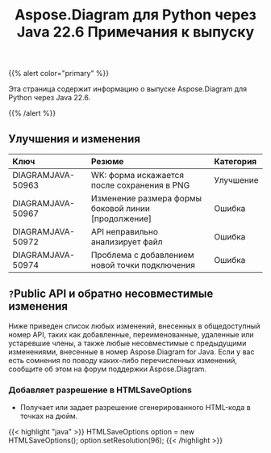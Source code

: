 ﻿---
title: Aspose.Diagram для Python через Java 22.6 Примечания к выпуску
type: docs
weight: 22
url: /ru/java/aspose-diagram-for-python-via-java-22-6-release-notes/
---
{{% alert color="primary" %}}

Эта страница содержит информацию о выпуске Aspose.Diagram для Python через Java 22.6.

{{% /alert %}}
## **Улучшения и изменения**  ##

|**Ключ**|**Резюме**|**Категория**|
|:- |:- |:- |
|DIAGRAMJAVA-50963|WK: форма искажается после сохранения в PNG|Улучшение|
|DIAGRAMJAVA-50967|Изменение размера формы боковой линии [продолжение]|Ошибка|
|DIAGRAMJAVA-50972|API неправильно анализирует файл|Ошибка|
|DIAGRAMJAVA-50974|Проблема с добавлением новой точки подключения|Ошибка|

## `?`**Public API и обратно несовместимые изменения**
Ниже приведен список любых изменений, внесенных в общедоступный номер API, таких как добавленные, переименованные, удаленные или устаревшие члены, а также любые несовместимые с предыдущими изменениями, внесенные в номер Aspose.Diagram for Java. Если у вас есть сомнения по поводу каких-либо перечисленных изменений, сообщите об этом на форум поддержки Aspose.Diagram.

### **Добавляет разрешение в HTMLSaveOptions**
- Получает или задает разрешение сгенерированного HTML-кода в точках на дюйм.

{{< highlight "java" >}}
HTMLSaveOptions option = new HTMLSaveOptions();
option.setResolution(96);
{{< /highlight >}}

